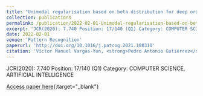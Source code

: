 ```yaml
---
title: "Unimodal regularisation based on beta distribution for deep ordinal regression"
collection: publications
permalink: /publication/2022-02-01-Unimodal-regularisation-based-on-beta-distribution-for-deep-ordinal-regression
excerpt: 'JCR(2020): 7.740 Position: 17/140 (Q1) Category: COMPUTER SCIENCE, ARTIFICIAL INTELLIGENCE'
date: 2022-02-01
venue: 'Pattern Recognition'
paperurl: 'http://doi.org/10.1016/j.patcog.2021.108310'
citation: 'Víctor Manuel Vargas-Yun, <strong>Pedro Antonio Gutiérrez</strong>, César Hervás-Martínez, &quot;Unimodal regularisation based on beta distribution for deep ordinal regression.&quot; Pattern Recognition, Vol. 122, 2022, pp.108310.'
---
```

JCR(2020): 7.740 Position: 17/140 (Q1) Category: COMPUTER SCIENCE, ARTIFICIAL INTELLIGENCE

[Access paper here](http://doi.org/10.1016/j.patcog.2021.108310){:target="_blank"}
